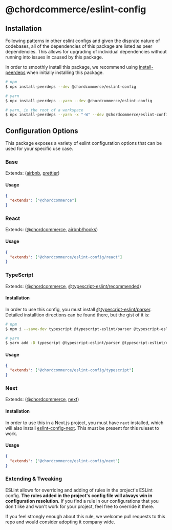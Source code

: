 # @chordcommerce/eslint-config

## Installation

Following patterns in other eslint configs and given the disprate nature of codebases, all of the dependencies of this
package are listed as peer dependencies. This allows for upgrading of individual dependencies without running into
issues in caused by this package.

In order to smoothly install this package, we recommend using [install-peerdeps](https://www.npmjs.com/package/install-peerdeps)
when initially installing this package.

```bash
# npm
$ npx install-peerdeps --dev @chordcommerce/eslint-config

# yarn
$ npx install-peerdeps --yarn --dev @chordcommerce/eslint-config

# yarn, in the root of a workspace
$ npx install-peerdeps --yarn -x "-W" --dev @chordcommerce/eslint-config
```

## Configuration Options

This package exposes a variety of eslint configuration options that can be used for your specific use case.

### Base

Extends: ([airbnb](https://www.npmjs.com/package/eslint-config-airbnb), [prettier](https://github.com/prettier/eslint-config-prettier))

#### Usage

```json
{
  "extends": ["@chordcommerce"]
}
```

### React

Extends: ([@chordcommerce](https://github.com/chordcommerce/code-style/blob/main/eslint-config/index.js), [airbnb/hooks](https://www.npmjs.com/package/eslint-config-airbnb#eslint-config-airbnbhooks))

#### Usage

```json
{
  "extends": ["@chordcommerce/eslint-config/react"]
}
```

### TypeScript

Extends: ([@chordcommerce](https://github.com/chordcommerce/code-style/blob/main/eslint-config/index.js), [@typescript-eslint/recommended](https://github.com/typescript-eslint/typescript-eslint))

#### Installation

In order to use this config, you must install [@typescript-eslint/parser](https://www.npmjs.com/package/@typescript-eslint/eslint-plugin).
Detailed installtion directions can be found there, but the gist of it is:

```bash
# npm
$ npm i --save-dev typescript @typescript-eslint/parser @typescript-eslint/eslint-plugin

# yarn
$ yarn add -D typescript @typescript-eslint/parser @typescript-eslint/eslint-plugin
```

#### Usage

```json
{
  "extends": ["@chordcommerce/eslint-config/typescript"]
}
```

### Next

Extends: ([@chordcommerce](https://github.com/chordcommerce/code-style/blob/main/eslint-config/index.js), [next](https://nextjs.org/docs/basic-features/eslint))

#### Installation

In order to use this in a Next.js project, you must have `next` installed, which will also install [eslint-config-next](https://www.npmjs.com/package/eslint-config-next).
This must be present for this ruleset to work.

#### Usage

```json
{
  "extends": ["@chordcommerce/eslint-config/next"]
}
```

### Extending & Tweaking

ESLint allows for overriding and adding of rules in the project's ESLint config. **The rules added in the project's
config file will always win in configuration resolution.** If you find a rule in our configurations that you don't like
and won't work for your project, feel free to override it there.

If you feel strongly enough about this rule, we welcome pull requests to this repo and would consider adopting it
company wide.
